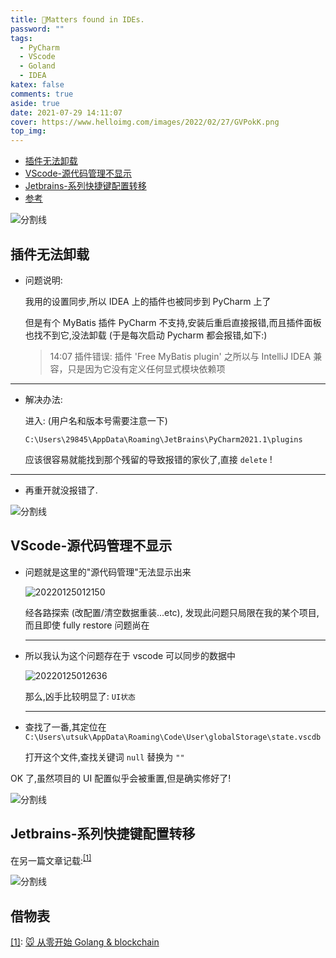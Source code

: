 ```yaml
---
title: 🤔Matters found in IDEs.
password: ""
tags:
  - PyCharm
  - VScode
  - Goland
  - IDEA
katex: false
comments: true
aside: true
date: 2021-07-29 14:11:07
cover: https://www.helloimg.com/images/2022/02/27/GVPokK.png
top_img:
---
```


<!--
 * @?: *********************************************************************
 * @Author: Weidows
 * @LastEditors: Weidows
 * @LastEditTime: 2022-02-18 02:24:15
 * @FilePath: \Blog-private\source\_posts\tools\IDE-matters.md
 * @Description:
 * @!: *********************************************************************
-->

- [插件无法卸载](#插件无法卸载)
- [VScode-源代码管理不显示](#vscode-源代码管理不显示)
- [Jetbrains-系列快捷键配置转移](#jetbrains-系列快捷键配置转移)
- [参考](#参考)

<a>![分割线](https://cdn.jsdelivr.net/gh/Weidows/Images/img/divider.png)</a>

## 插件无法卸载

- 问题说明:

  我用的设置同步,所以 IDEA 上的插件也被同步到 PyCharm 上了

  但是有个 MyBatis 插件 PyCharm 不支持,安装后重启直接报错,而且插件面板也找不到它,没法卸载 (于是每次启动 Pycharm 都会报错,如下:)

  > 14:07 插件错误: 插件 'Free MyBatis plugin' 之所以与 IntelliJ IDEA 兼容，只是因为它没有定义任何显式模块依赖项

---

- 解决办法:

  进入: (用户名和版本号需要注意一下)

  ```
  C:\Users\29845\AppData\Roaming\JetBrains\PyCharm2021.1\plugins
  ```

  应该很容易就能找到那个残留的导致报错的家伙了,直接 `delete` !

---

- 再重开就没报错了.

<a>![分割线](https://cdn.jsdelivr.net/gh/Weidows/Images/img/divider.png)</a>

## VScode-源代码管理不显示

- 问题就是这里的"源代码管理"无法显示出来

  <img src="https://www.helloimg.com/images/2022/02/27/GVAlkD.png" alt="20220125012150" />

  经各路探索 (改配置/清空数据重装...etc), 发现此问题只局限在我的某个项目,而且即使 fully restore 问题尚在

  ***

- 所以我认为这个问题存在于 vscode 可以同步的数据中

  <img src="https://www.helloimg.com/images/2022/02/27/GVSbPS.png" alt="20220125012636" />

  那么,凶手比较明显了: `UI状态`

  ***

- 查找了一番,其定位在 `C:\Users\utsuk\AppData\Roaming\Code\User\globalStorage\state.vscdb`

  打开这个文件,查找关键词 `null` 替换为 `""`

OK 了,虽然项目的 UI 配置似乎会被重置,但是确实修好了!

<a>![分割线](https://cdn.jsdelivr.net/gh/Weidows/Images/img/divider.png)</a>

## Jetbrains-系列快捷键配置转移

在另一篇文章记载:<sup id='cite_ref-01'>[\[1\]](#cite_note-01)</sup>

<a>![分割线](https://cdn.jsdelivr.net/gh/Weidows/Images/img/divider.png)</a>

## 借物表

<a name='cite_note-01' href='#cite_ref-01'>[1]</a>: [🐭 从零开始 Golang & blockchain](../others/golang/blockchain#Goland-快捷键导入)
